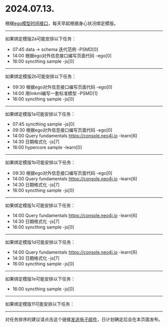 # 2024.07.13.

根据[ego模型时间接口](https://gitee.com/hyg/blog/blob/master/timeflow.md)，每天早起根据身心状况绑定模版。

---
如果绑定模版2a可能安排以下任务：

- 07:45	data -> schema 迭代范例 -PSMD[0]
- 14:00	根据ego对外信息接口编写页面代码 -ego[0]
- 16:00	syncthing sample -js[0]

---
如果绑定模版2b可能安排以下任务：

- 09:30	根据ego对外信息接口编写页面代码 -ego[0]
- 14:00	用linkml编写一套标准模型 -PSMD[1]
- 16:00	syncthing sample -js[0]

---
如果绑定模版1a可能安排以下任务：

- 07:45	syncthing sample -js[0]
- 09:30	根据ego对外信息接口编写页面代码 -ego[0]
- 14:00	Query fundamentals https://console.neo4j.io -learn[6]
- 14:30	日期格式化 -js[7]
- 16:00	hypercore sample -learn[0]

---
如果绑定模版1b可能安排以下任务：

- 09:30	根据ego对外信息接口编写页面代码 -ego[0]
- 14:00	Query fundamentals https://console.neo4j.io -learn[6]
- 14:30	日期格式化 -js[7]
- 16:00	syncthing sample -js[0]

---
如果绑定模版1c可能安排以下任务：

- 14:00	Query fundamentals https://console.neo4j.io -learn[6]
- 14:30	日期格式化 -js[7]
- 16:00	syncthing sample -js[0]

---
如果绑定模版1d可能安排以下任务：

- 14:00	Query fundamentals https://console.neo4j.io -learn[6]
- 14:30	日期格式化 -js[7]
- 16:00	syncthing sample -js[0]

---
如果绑定模版1e可能安排以下任务：

- 16:00	syncthing sample -js[0]

---
如果绑定模版1f可能安排以下任务：


---
对任务排序的建议请点击这个链接<a href="mailto:huangyg@mars22.com?subject=关于2024.07.13.任务排序的建议&body=date: 20240713%0D%0Afile: ../../blog/release/time/d.20240713.md%0D%0A---请勿修改邮件主题及以上内容---%0D%0A">发送电子邮件</a>，日计划确定后会在本页面发布。